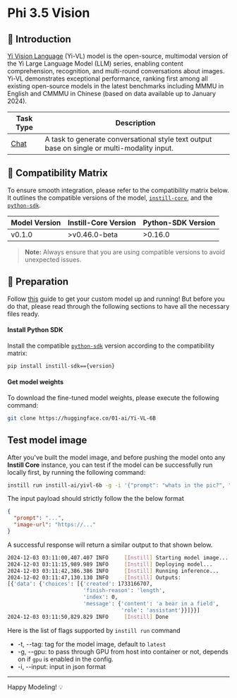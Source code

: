 # Phi 3.5 Vision

## 📖 Introduction

[Yi Vision Language](https://huggingface.co/01-ai/Yi-VL-6B) (Yi-VL) model is the open-source, multimodal version of the Yi Large Language Model (LLM) series, enabling content comprehension, recognition, and multi-round conversations about images.
Yi-VL demonstrates exceptional performance, ranking first among all existing open-source models in the latest benchmarks including MMMU in English and CMMMU in Chinese (based on data available up to January 2024).

| Task Type                                                  | Description                                                                                 |
| ---------------------------------------------------------- | ------------------------------------------------------------------------------------------- |
| [Chat](https://www.instill-ai.dev/docs/model/ai-task#chat) | A task to generate conversational style text output base on single or multi-modality input. |

## 🔄 Compatibility Matrix

To ensure smooth integration, please refer to the compatibility matrix below. It outlines the compatible versions of the model, [`instill-core`](https://github.com/instill-ai/instill-core), and the [`python-sdk`](https://github.com/instill-ai/python-sdk).

| Model Version | Instill-Core Version | Python-SDK Version |
| ------------- | -------------------- | ------------------ |
| v0.1.0        | >v0.46.0-beta        | >0.16.0            |

> **Note:** Always ensure that you are using compatible versions to avoid unexpected issues.

## 🚀 Preparation

Follow [this](../README.md) guide to get your custom model up and running! But before you do that, please read through the following sections to have all the necessary files ready.

#### Install Python SDK

Install the compatible [`python-sdk`](https://github.com/instill-ai/python-sdk) version according to the compatibility matrix:

```bash
pip install instill-sdk=={version}
```

#### Get model weights

To download the fine-tuned model weights, please execute the following command:

```bash
git clone https://huggingface.co/01-ai/Yi-VL-6B
```

## Test model image

After you've built the model image, and before pushing the model onto any **Instill Core** instance, you can test if the model can be successfully run locally first, by running the following command:

```bash
instill run instill-ai/yivl-6b -g -i '{"prompt": "whats in the pic?", "image-url": "https://artifacts.instill.tech/imgs/bear.jpg"}'
```

The input payload should strictly follow the the below format

```json
{
  "prompt": "...",
  "image-url": "https://..."
}
```

A successful response will return a similar output to that shown below.

```bash
2024-12-03 03:11:00,407.407 INFO     [Instill] Starting model image...
2024-12-03 03:11:15,989.989 INFO     [Instill] Deploying model...
2024-12-03 03:11:42,386.386 INFO     [Instill] Running inference...
2024-12-02 03:11:47,130.130 INFO     [Instill] Outputs:
[{'data': {'choices': [{'created': 1733166707,
                        'finish-reason': 'length',
                        'index': 0,
                        'message': {'content': 'a bear in a field',
                                    'role': 'assistant'}}]}}]
2024-12-03 03:11:50,829.829 INFO     [Instill] Done
```

Here is the list of flags supported by `instill run` command

- -t, --tag: tag for the model image, default to `latest`
- -g, --gpu: to pass through GPU from host into container or not, depends on if `gpu` is enabled in the config.
- -i, --input: input in json format

---

Happy Modeling! 💡
